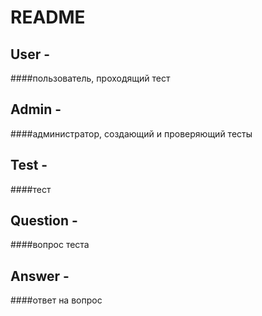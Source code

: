 # README

## User - 
####пользователь, проходящий тест

## Admin - 
####администратор, создающий и проверяющий тесты

## Test - 
####тест

## Question - 
####вопрос теста

## Answer - 
####ответ на вопрос
